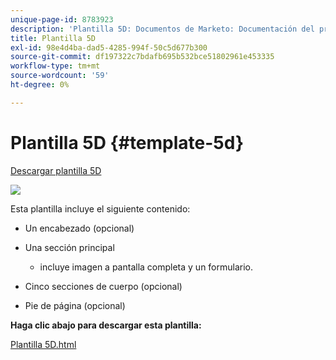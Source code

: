 ```yaml
---
unique-page-id: 8783923
description: 'Plantilla 5D: Documentos de Marketo: Documentación del producto'
title: Plantilla 5D
exl-id: 98e4d4ba-dad5-4285-994f-50c5d677b300
source-git-commit: df197322c7bdafb695b532bce51802961e453335
workflow-type: tm+mt
source-wordcount: '59'
ht-degree: 0%

---
```


# Plantilla 5D {#template-5d}

[Descargar plantilla 5D](https://experienceleague.adobe.com/landing/marketo/lp-templates/template-5d.html)

![](assets/image2015-7-29-15-3a10-3a49.png)

Esta plantilla incluye el siguiente contenido:

* Un encabezado (opcional)
* Una sección principal

   * incluye imagen a pantalla completa y un formulario.

* Cinco secciones de cuerpo (opcional)
* Pie de página (opcional)

**Haga clic abajo para descargar esta plantilla:**

[Plantilla 5D.html](https://experienceleague.adobe.com/landing/marketo/lp-templates/template-5d.html)

